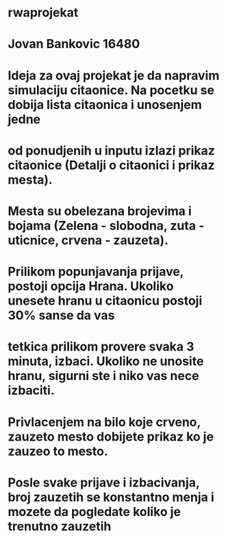 # rwaprojekat
# Jovan Bankovic 16480

# Ideja za ovaj projekat je da napravim simulaciju citaonice. Na pocetku se dobija lista citaonica i unosenjem jedne
# od ponudjenih u inputu izlazi prikaz citaonice (Detalji o citaonici i prikaz mesta). 

# Mesta su obelezana brojevima i bojama (Zelena - slobodna, zuta - uticnice, crvena - zauzeta).

# Prilikom popunjavanja prijave, postoji opcija Hrana. Ukoliko unesete hranu u citaonicu postoji 30% sanse da vas
# tetkica prilikom provere svaka 3 minuta, izbaci. Ukoliko ne unosite hranu, sigurni ste i niko vas nece izbaciti.

# Privlacenjem na bilo koje crveno, zauzeto mesto dobijete prikaz ko je zauzeo to mesto.

# Posle svake prijave i izbacivanja, broj zauzetih se konstantno menja i mozete da pogledate koliko je trenutno zauzetih